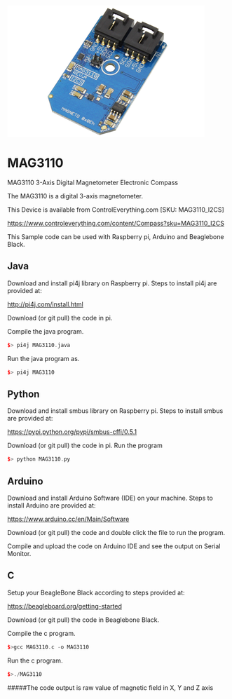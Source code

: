 [![MAG3110](MAG3110_I2CS.png)](https://www.controleverything.com/content/Compass?sku=MAG3110_I2CS)
# MAG3110
MAG3110 3-Axis Digital Magnetometer Electronic Compass  

The MAG3110 is a digital 3-axis magnetometer.

This Device is available from ControlEverything.com [SKU: MAG3110_I2CS]

https://www.controleverything.com/content/Compass?sku=MAG3110_I2CS

This Sample code can be used with Raspberry pi, Arduino and Beaglebone Black.

## Java 
Download and install pi4j library on Raspberry pi. Steps to install pi4j are provided at:

http://pi4j.com/install.html

Download (or git pull) the code in pi.

Compile the java program.
```cpp
$> pi4j MAG3110.java
```

Run the java program as.
```cpp
$> pi4j MAG3110
```

## Python 
Download and install smbus library on Raspberry pi. Steps to install smbus are provided at:

https://pypi.python.org/pypi/smbus-cffi/0.5.1

Download (or git pull) the code in pi. Run the program

```cpp
$> python MAG3110.py
```
 
## Arduino
Download and install Arduino Software (IDE) on your machine. Steps to install Arduino are provided at:
 
https://www.arduino.cc/en/Main/Software
 
Download (or git pull) the code and double click the file to run the program.
 
Compile and upload the code on Arduino IDE and see the output on Serial Monitor.


## C

Setup your BeagleBone Black according to steps provided at:

https://beagleboard.org/getting-started

Download (or git pull) the code in Beaglebone Black.

Compile the c program.
```cpp
$>gcc MAG3110.c -o MAG3110
```
Run the c program.
```cpp
$>./MAG3110
 ```
 
#####The code output is raw value of magnetic field in X, Y and Z axis
